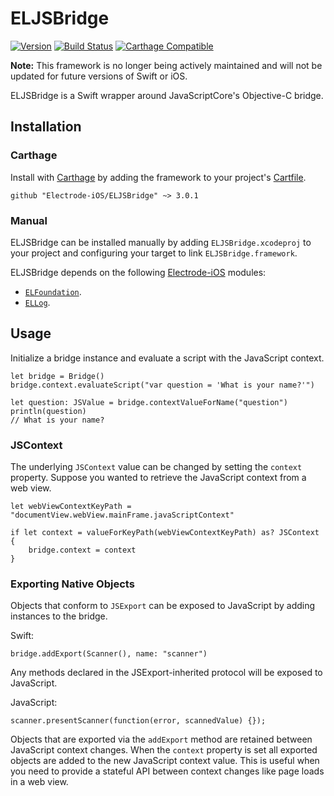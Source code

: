 # ELJSBridge 

[![Version](https://img.shields.io/badge/version-v3.0.1-blue.svg)](https://github.com/Electrode-iOS/ELJSBridge/releases/latest)
[![Build Status](https://travis-ci.org/Electrode-iOS/ELJSBridge.svg?branch=master)](https://travis-ci.org/Electrode-iOS/ELJSBridge)
[![Carthage Compatible](https://img.shields.io/badge/Carthage-compatible-4BC51D.svg?style=flat)](https://github.com/Carthage/Carthage)

**Note:** This framework is no longer being actively maintained and will not be updated for future versions of Swift or iOS.

ELJSBridge is a Swift wrapper around JavaScriptCore's Objective-C bridge.

## Installation

### Carthage

Install with [Carthage](https://github.com/Carthage/Carthage) by adding the framework to your project's [Cartfile](https://github.com/Carthage/Carthage/blob/master/Documentation/Artifacts.md#cartfile).

```
github "Electrode-iOS/ELJSBridge" ~> 3.0.1
```

### Manual

ELJSBridge can be installed manually by adding `ELJSBridge.xcodeproj` to your project and configuring your target to link `ELJSBridge.framework`.

ELJSBridge depends on the following [Electrode-iOS](https://github.com/Electrode-iOS/) modules:

- [`ELFoundation`](https://github.com/Electrode-iOS/ELFoundation).
- [`ELLog`](https://github.com/Electrode-iOS/ELLog).

## Usage

Initialize a bridge instance and evaluate a script with the JavaScript context.

```
let bridge = Bridge()
bridge.context.evaluateScript("var question = 'What is your name?'")

let question: JSValue = bridge.contextValueForName("question")
println(question)
// What is your name?
```

### JSContext

The underlying `JSContext` value can be changed by setting the `context` property. Suppose you wanted to retrieve the JavaScript context from a web view.

```
let webViewContextKeyPath = "documentView.webView.mainFrame.javaScriptContext"

if let context = valueForKeyPath(webViewContextKeyPath) as? JSContext {
    bridge.context = context
}
```

### Exporting Native Objects

Objects that conform to `JSExport` can be exposed to JavaScript by adding instances to the bridge.

Swift:

```
bridge.addExport(Scanner(), name: "scanner")
```

Any methods declared in the JSExport-inherited protocol will be exposed to JavaScript.

JavaScript:

```
scanner.presentScanner(function(error, scannedValue) {});
```

Objects that are exported via the `addExport` method are retained between JavaScript context changes. When the `context` property is set all exported objects are added to the new JavaScript context value. This is useful when you need to provide a stateful API between context changes like page loads in a web view.
